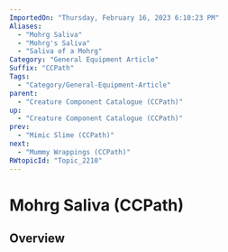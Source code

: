 ```yaml
---
ImportedOn: "Thursday, February 16, 2023 6:10:23 PM"
Aliases:
  - "Mohrg Saliva"
  - "Mohrg's Saliva"
  - "Saliva of a Mohrg"
Category: "General Equipment Article"
Suffix: "CCPath"
Tags:
  - "Category/General-Equipment-Article"
parent:
  - "Creature Component Catalogue (CCPath)"
up:
  - "Creature Component Catalogue (CCPath)"
prev:
  - "Mimic Slime (CCPath)"
next:
  - "Mummy Wrappings (CCPath)"
RWtopicId: "Topic_2210"
---
```

# Mohrg Saliva (CCPath)
## Overview
